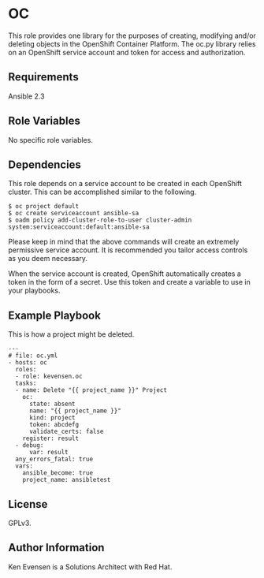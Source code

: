 OC
=========

This role provides one library for the purposes of creating, modifying and/or deleting objects in the OpenShift Container Platform.  The oc.py library relies on an OpenShift service account and token for access and authorization.

Requirements
------------

Ansible 2.3

Role Variables
--------------

No specific role variables.

Dependencies
------------

This role depends on a service account to be created in each OpenShift cluster.  This can be accomplished similar to the following.
```terminal
$ oc project default
$ oc create serviceaccount ansible-sa
$ oadm policy add-cluster-role-to-user cluster-admin system:serviceaccount:default:ansible-sa
```
Please keep in mind that the above commands will create an extremely permissive service account.  It is recommended you tailor access controls as you deem necessary.

When the service account is created, OpenShift automatically creates a token in the form of a secret.  Use this token and create a variable to use in your playbooks.

Example Playbook
----------------

This is how a project might be deleted.
```
---
# file: oc.yml
- hosts: oc
  roles:
  - role: kevensen.oc
  tasks:
  - name: Delete "{{ project_name }}" Project
    oc:
      state: absent
      name: "{{ project_name }}"
      kind: project
      token: abcdefg
      validate_certs: false
    register: result
  - debug:
      var: result
  any_errors_fatal: true
  vars:
    ansible_become: true
    project_name: ansibletest
```

License
-------

GPLv3.

Author Information
------------------

Ken Evensen is a Solutions Architect with Red Hat.
